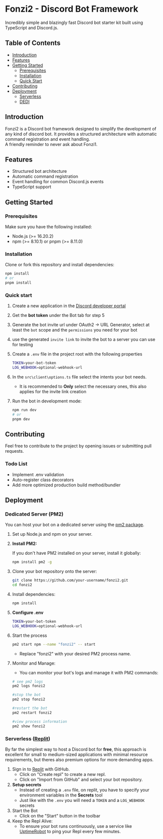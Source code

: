# Fonzi2 - Discord Bot Framework

Incredibly simple and blazingly fast Discord bot starter kit built using TypeScript and Discord.js.

## Table of Contents

- [Introduction](#introduction)
- [Features](#features)
- [Getting Started](#getting-started)
  - [Prerequisites](#prerequisites)
  - [Installation](#installation)
  - [Quick Start](#quick-start)
- [Contributing](#contributing)
- [Deployment](#deployment)
  - [Serverless](#serverless-replit)
  - [DEDI](#dedicated-server-pm2)

## Introduction

Fonzi2 is a Discord bot framework designed to simplify the development of any kind of discord bot. It provides a structured architecture with automatic command registration and event handling. <br>
A friendly reminder to never ask about Fonzi1.

## Features

- Structured bot architecture
- Automatic command registration
- Event handling for common Discord.js events
- TypeScript support

## Getting Started

### Prerequisites

Make sure you have the following installed:

- Node.js (>= 16.20.2)
- npm (>= 8.10.1) or pnpm (>= 8.11.0)

### Installation

Clone or fork this repository and install dependencies:

```bash
npm install
# or
pnpm install
```

### Quick start

1. Create a new application in the [Discord developer portal](https://discord.com/developers/applications)

2. Get the **bot token** under the Bot tab for step 5

3. Generate the bot invite url under OAuth2 -> URL Generator, select at least the `bot` scope and the `permissions` you need for your bot

4. use the generated `invite link` to invite the bot to a server you can use for testing

5. Create a `.env` file in the project root with the following properties

   ```bash
   TOKEN=your-bot-token
   LOG_WEBHOOK=optional-webhook-url
   ```

6. In the `src\client\options.ts` file select the intents your bot needs.
   - It is recommended to **Only** select the necessary ones, this also applies for the invite link creation
7. Run the bot in development mode:
   ```bash
   npm run dev
   # or
   pnpm dev
   ```

## Contributing

Feel free to contribute to the project by opening issues or submitting pull requests.

### Todo List

- Implement .env validation
- Auto-register class decorators
- Add more optimized production build method/bundler

## Deployment

### Dedicated Server (PM2)

You can host your bot on a dedicated server using the [pm2 package](https://pm2.keymetrics.io).

1. Set up Node.js and npm on your server.
2. **Install PM2:**

   If you don't have PM2 installed on your server, install it globally:

   ```bash
   npm install pm2 -g
   ```

3. Clone your bot repository onto the server:

   ```bash
   git clone https://github.com/your-username/fonzi2.git
   cd fonzi2
   ```

4. Install dependencies:
   ```bash
   npm install
   ```
5. **Configure .env**
   ```bash
   TOKEN=your-bot-token
   LOG_WEBHOOK=optional-webhook-url
   ```
6. Start the process
   ```bash
   pm2 start npm --name "fonzi2" -- start
   ```
   - Replace "fonzi2" with your desired PM2 process name.
7. Monitor and Manage:

   - You can monitor your bot's logs and manage it with PM2 commands:

   ```bash
   # see pm2 logs
   pm2 logs fonzi2

   #stop the bot
   pm2 stop fonzi2

   #restart the bot
   pm2 restart fonzi2

   #view process information
   pm2 show fonzi2
   ```

### Serverless ([Replit](https://replit.com))

By far the simplest way to host a Discord bot for **free**, this approach is excellent for small to medium-sized applications with minimal resource requirements, but theres also premium options for more demanding apps.

1. Sign in to [Replit](https://replit.com) with GitHub.
   - Click on "Create repl" to create a new repl.
   - Click on "Import from GitHub" and select your bot repository.
2. **Setup secrets**
   - Instead of creating a `.env` file, on replit, you have to specify your environment variables in the **Secrets** tool
   - Just like with the `.env` you will need a `TOKEN` and a `LOG_WEBHOOK` secrets
3. Start the Bot
   - Click on the "Start" button in the toolbar
4. Keep the Repl Alive:
   - To ensure your bot runs continuously, use a service like [UptimeRobot](https://uptimerobot.com) to ping your Repl every few minutes.
